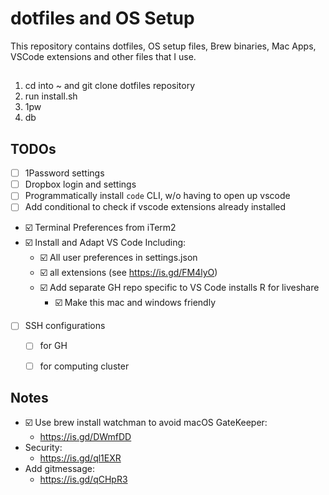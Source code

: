 # dotfiles and OS Setup

This repository contains dotfiles, OS setup files, Brew binaries, Mac Apps, VSCode extensions and other files that I use. 

## 

1) cd into ~ and git clone dotfiles repository
2) run install.sh
3) 1pw
4) db


## TODOs
- [ ] 1Password settings
- [ ] Dropbox login and settings
- [ ] Programmatically install `code` CLI, w/o having to open up vscode
- [ ] Add conditional to check if vscode extensions already installed
- :ballot_box_with_check: Terminal Preferences from iTerm2
- :ballot_box_with_check: Install and Adapt VS Code Including:
    - :ballot_box_with_check: All user preferences in settings.json
    - :ballot_box_with_check: all extensions (see https://is.gd/FM4lyO)
    - :ballot_box_with_check: Add separate GH repo specific to VS Code installs R for liveshare
        - :ballot_box_with_check: Make this mac and windows friendly
- [ ] SSH configurations
    - [ ] for GH
    - [ ] for computing cluster


## Notes 

- :ballot_box_with_check: Use brew install watchman to avoid macOS GateKeeper: 
    - https://is.gd/DWmfDD
- Security:
    - https://is.gd/ql1EXR
- Add gitmessage: 
    - https://is.gd/qCHpR3
